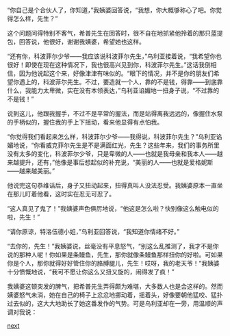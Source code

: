 
“你自己是个合伙人了，你知道，”我姨婆回答说，“我想，你大概够称心了吧。你觉得怎么样，先生？”

这个问题问得特别不客气，希普先生在回答时，很不自在地抓紧他拎着的那只蓝提包，回答说，他很好，谢谢我姨婆，希望她也这样。

“还有你，科波菲尔少爷——我应该说科波菲尔先生，”乌利亚接着说，“我希望你也很好！即使在现在这种情况下，我也很高兴见到你，科波菲尔先生。”这话我倒相信，因为他说起这个来，好像津津有味似的。“眼下的情况，并不是你的朋友们希望你遇上的，科波菲尔先生。不过，要造就一个人，靠的不是钱，得靠——到底靠什么，我能力太卑微，实在没有本领表达，”乌利亚谄媚地一扭身子说，“不过靠的不是钱！”

说到这儿，他跟我握手，不过不是平常的握法，而是站得离我远远的，像握住水泵的手柄似的，握住我的手上下摇动，看来他显得有点怕我。

“你觉得我们看起来怎么样，科波菲尔少爷——我得说，科波菲尔先生？”乌利亚谄媚地说，“你看威克菲尔先生是不是满面红光，先生？这些年来，我们的事务所里没有太多的变化，科波菲尔少爷，只是卑微的人——也就是我母亲和我本人——越来越提升，还有，”他像是事后想起似的补充说，“美丽的人——也就是爱格妮斯——越来越美丽。”

他说完这句恭维话后，身子又扭动起来，扭得真叫人没法忍受。我姨婆原本一直坐在那儿盯着他看，这时实在忍无可忍了。

“这人真见了鬼了！”我姨婆声色俱厉地说，“他这是怎么啦？快别像这么触电似的啦，先生！”

“请你原谅，特洛伍德小姐，”乌利亚回答说，“我知道你情绪不好。”

“去你的，先生！”我姨婆说，丝毫没有平息怒气，“别这么乱推测了，我才不是你说的那种人呢！你如果是条鳗鱼，先生，那你就像条鳗鱼那样扭你的好啦。可如果你是个人，那你就得好好管住你的胳膊腿儿，先生！哎呀，我的老天爷！”我姨婆十分愤慨地说，“我可不愿让你这么又扭又旋的，闹得发了疯！”

我姨婆这顿突发的脾气，把希普先生弄得颇为难堪，大多数人也是会这样的。然而姨婆怒气未消，她在自己的椅子上忿忿地挪动着，摇着头，好像要朝他猛咬、猛扑过去似的，这大大地助长了她这番发作的气势。可是乌利亚却在一旁，用温顺的声调对我说：

[next](page459)